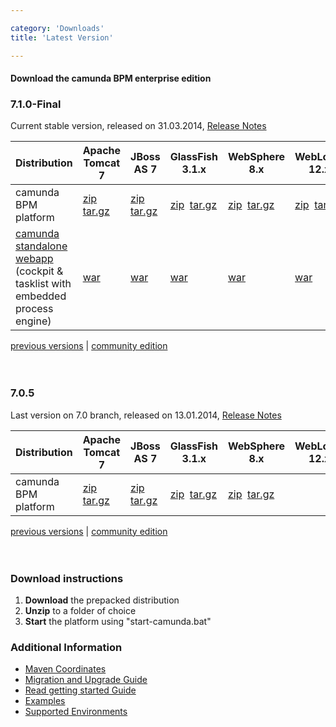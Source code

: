 ```yaml
---

category: 'Downloads'
title: 'Latest Version'

---
```



#### Download the camunda BPM enterprise edition

<section class="row">
  <div class="col-md-12">
    <h3>7.1.0-Final</h3>
    <p>
      Current stable version, released on 31.03.2014, <a target="_blank" href="http://camundabpm.blogspot.com/2014/03/camunda-BPM-7.1.0-Final-released.html">Release Notes</a>
    </p>
    <table class="table table-responsive">
      <thead>
      <tr>
        <th>
         Distribution
        </th>
        <th>                    
          Apache Tomcat 7
        </th>
        <th>                    
          JBoss AS 7
        </th>
        <th>                    
          GlassFish 3.1.x
        </th>
        <th>
          WebSphere 8.x
        </th>
        <th>
          WebLogic 12.x
        </th>
      </tr>
      </thead>
      <tbody>
        <tr class="well">
          <td>
            camunda BPM platform
          </td>
          <td>
            <a class="btn btn-sm btn-default download-bpm" href="/enterprise-release/camunda-bpm/tomcat/7.1/7.1.0-Final/camunda-bpm-ee-tomcat-7.1.0-Final-ee.zip">zip</a>&nbsp;
            <a class="btn btn-sm btn-default download-bpm" href="/enterprise-release/camunda-bpm/tomcat/7.1/7.1.0-Final/camunda-bpm-ee-tomcat-7.1.0-Final-ee.tar.gz">tar.gz</a>
          </td>
          <td>
            <a class="btn btn-sm btn-default download-bpm" href="/enterprise-release/camunda-bpm/jboss/7.1/7.1.0-Final/camunda-bpm-ee-jboss-7.1.0-Final-ee.zip">zip</a>&nbsp;
            <a class="btn btn-sm btn-default download-bpm" href="/enterprise-release/camunda-bpm/jboss/7.1/7.1.0-Final/camunda-bpm-ee-jboss-7.1.0-Final-ee.tar.gz">tar.gz</a>
          </td>
          <td>
            <a class="btn btn-sm btn-default download-bpm" href="/enterprise-release/camunda-bpm/glassfish/7.1/7.1.0-Final/camunda-bpm-ee-glassfish-7.1.0-Final-ee.zip">zip</a>&nbsp;
            <a class="btn btn-sm btn-default download-bpm" href="/enterprise-release/camunda-bpm/glassfish/7.1/7.1.0-Final/camunda-bpm-ee-glassfish-7.1.0-Final-ee.tar.gz">tar.gz</a>
          </td>
          <td>
            <a class="btn btn-sm btn-default download-bpm" href="/enterprise-release/camunda-bpm/ibm-was/7.1/7.1.0-Final/camunda-bpm-ee-ibm-was-7.1.0-Final-ee.zip">zip</a>&nbsp;
            <a class="btn btn-sm btn-default download-bpm" href="/enterprise-release/camunda-bpm/ibm-was/7.1/7.1.0-Final/camunda-bpm-ee-ibm-was-7.1.0-Final-ee.tar.gz">tar.gz</a>
          </td>
          <td>
            <a class="btn btn-sm btn-default download-bpm" href="/enterprise-release/camunda-bpm/oracle-wls/7.1/7.1.0-Final/camunda-bpm-ee-oracle-wls-7.1.0-Final-ee.zip">zip</a>&nbsp;
            <a class="btn btn-sm btn-default download-bpm" href="/enterprise-release/camunda-bpm/oracle-wls/7.1/7.1.0-Final/camunda-bpm-ee-oracle-wls-7.1.0-Final-ee.tar.gz">tar.gz</a>
          </td>
        </tr>
        <tr>
          <td>
            <a href="http://docs.camunda.org/latest/guides/installation-guide/standalone/">camunda standalone webapp</a>
            <br> <span class="text-muted">(cockpit &amp; tasklist with embedded process engine)</span>
          </td>
          <td>
            <a class="btn btn-sm btn-default download-bpm" href="/enterprise-release/camunda-bpm/tomcat/7.1/7.1.0-Final/camunda-webapp-ee-tomcat-standalone-7.1.0-Final-ee.war">war</a>&nbsp;
          </td>
          <td>
            <a class="btn btn-sm btn-default download-bpm" href="/enterprise-release/camunda-bpm/jboss/7.1/7.1.0-Final/camunda-webapp-ee-jboss-standalone-7.1.0-Final-ee.war">war</a>&nbsp;
          </td>
          <td>
            <a class="btn btn-sm btn-default download-bpm" href="/enterprise-release/camunda-bpm/glassfish/7.1/7.1.0-Final/camunda-webapp-ee-glassfish-standalone-7.1.0-Final-ee.war">war</a>&nbsp;
          </td>
          <td>
            <a class="btn btn-sm btn-default download-bpm" href="/enterprise-release/camunda-bpm/ibm-was/7.1/7.1.0-Final/camunda-webapp-ee-ibm-was-standalone-7.1.0-Final-ee.war">war</a>&nbsp;
          </td>
          <td>
            <a class="btn btn-sm btn-default download-bpm" href="/enterprise-release/camunda-bpm/oracle-wls/7.1/7.1.0-Final/camunda-webapp-ee-oracle-wls-standalone-7.1.0-Final-ee.war">war</a>&nbsp;
          </td>
        </tr>
      </tbody>
    </table>
  </div>
</section>

<div class="row">
  <div class="col-md-12">
    <p class="pull-right">
      <a href="ref:/enterprise/previous-downloads.html">previous versions</a> | 
      <a href="http://camunda.org/download">community edition</a><br><br><br>  
    </p>
  </div>
</div>

<section class="row">
  <div class="col-md-12">
    <h3>7.0.5</h3>
    <p>
      Last version on 7.0 branch, released on 13.01.2014, <a target="_blank" href="https://app.camunda.com/jira/secure/ReleaseNote.jspa?projectId=10230&version=13005">Release Notes</a>
    </p>
    <table class="table">
      <thead>
      <tr>
        <th>
         Distribution
        </th>
        <th>
          Apache Tomcat 7
        </th>
        <th>
          JBoss AS 7
        </th>
        <th>
          GlassFish 3.1.x
        </th>
        <th>
          WebSphere 8.x
        </th>
        <th>
          WebLogic 12.x
        </th>
      </tr>
      </thead>
      <tbody>
        <tr>
          <td>
            camunda BPM platform
          </td>
          <td>
            <a class="btn btn-sm btn-default" href="http://www.camunda.org/enterprise-release/camunda-bpm/tomcat/7.0/7.0.5/camunda-bpm-tomcat-7.0.5-ee.zip">zip</a>&nbsp;
            <a class="btn btn-sm btn-default" href="http://www.camunda.org/enterprise-release/camunda-bpm/tomcat/7.0/7.0.5/camunda-bpm-tomcat-7.0.5-ee.tar.gz">tar.gz</a>
          </td>
          <td>
            <a class="btn btn-sm btn-default" href="http://www.camunda.org/enterprise-release/camunda-bpm/jboss/7.0/7.0.5/camunda-bpm-jboss-7.0.5-ee.zip">zip</a>&nbsp;
            <a class="btn btn-sm btn-default" href="http://www.camunda.org/enterprise-release/camunda-bpm/jboss/7.0/7.0.5/camunda-bpm-jboss-7.0.5-ee.tar.gz">tar.gz</a>
          </td>
          <td>
            <a class="btn btn-sm btn-default" href="http://www.camunda.org/enterprise-release/camunda-bpm/glassfish/7.0/7.0.5/camunda-bpm-glassfish-7.0.5-ee.zip">zip</a>&nbsp;
            <a class="btn btn-sm btn-default" href="http://www.camunda.org/enterprise-release/camunda-bpm/glassfish/7.0/7.0.5/camunda-bpm-glassfish-7.0.5-ee.tar.gz">tar.gz</a><br>
          </td>
          <td colspan="2">
            <a class="btn btn-sm btn-default" href="http://www.camunda.org/enterprise-release/camunda-bpm/ibm-was/7.0/7.0.5/camunda-ee-ibm-was-7.0.5-ee.zip">zip</a>&nbsp;
            <a class="btn btn-sm btn-default" href="http://www.camunda.org/enterprise-release/camunda-bpm/ibm-was/7.0/7.0.5/camunda-ee-ibm-was-7.0.5-ee.tar.gz">tar.gz</a><br>
          </td> 
        </tr>
      </tbody>
    </table>
  </div>
</section>

<div class="row">
  <div class="col-md-12">
    <p class="pull-right">
      <a href="ref:/enterprise/previous-downloads.html">previous versions</a> | 
      <a href="http://camunda.org/download">community edition</a><br><br><br>  
    </p>
  </div>
</div>
<div class="row">
  <div class="col-md-6">
    <h3>Download instructions</h3>
    <ol>
      <li><strong>Download</strong> the prepacked distribution</li>
      <li><strong>Unzip</strong> to a folder of choice</li>
      <li><strong>Start</strong> the platform using "start-camunda.bat"</li>
    </ol>
  </div>
  <div class="col-md-6">
    <h3>Additional Information</h3>
    <ul>
      <li>
        <a href="ref:#maven-coordinates-maven-coordinates">Maven Coordinates</a>
      </li>    
      <li>
        <a href="ref:/guides/migration-guide/#patch-level-upgrade">Migration and Upgrade Guide</a>
      </li>       
      <li>
        <a href="http://camunda.org/get-started/">Read getting started Guide</a>
      </li>
      <li>
        <a href="ref:/real-life/examples/" id="githubExamples">Examples</a>
      </li>
      <li>
        <a href="ref:/guides/user-guide/#introduction-supported-environments">Supported Environments</a>
      </li>
  </div>
</div>



